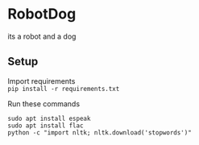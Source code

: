 # RobotDog
its a robot and a dog
## Setup
Import requirements  
`pip install -r requirements.txt`  
  
Run these commands  
```
sudo apt install espeak  
sudo apt install flac  
python -c "import nltk; nltk.download('stopwords')"
```
